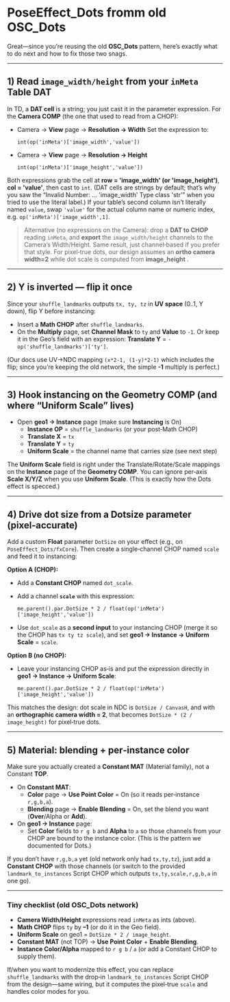 # PoseEffect_Dots fromm old OSC_Dots

Great—since you’re reusing the old **OSC_Dots** pattern, here’s exactly what to do next and how to fix those two snags.

------

## 1) Read `image_width/height` from your `inMeta` **Table DAT**

In TD, a **DAT cell** is a string; you just cast it in the parameter expression.
 For the **Camera COMP** (the one that used to read from a CHOP):

- Camera → **View** page → **Resolution → Width**
   Set the expression to:

  ```
  int(op('inMeta')['image_width','value'])
  ```

- Camera → **View** page → **Resolution → Height**

  ```
  int(op('inMeta')['image_height','value'])
  ```

Both expressions grab the cell at **row = 'image_width' (or 'image_height')**, **col = 'value'**, then cast to `int`. (DAT cells are strings by default; that’s why you saw the “Invalid Number: … 'image_width' Type class 'str'” when you tried to use the literal label.)
 If your table’s second column isn’t literally named `value`, swap `'value'` for the actual column name or numeric index, e.g. `op('inMeta')['image_width',1]`.

> Alternative (no expressions on the Camera): drop a **DAT to CHOP** reading `inMeta`, and **export** the `image_width/height` channels to the Camera’s Width/Height. Same result, just channel‑based if you prefer that style.
>  For pixel‑true dots, our design assumes an **ortho camera width=2** while dot scale is computed from **image_height** .

------

## 2) Y is inverted — flip it once

Since your `shuffle_landmarks` outputs `tx, ty, tz` in **UV space** (0..1, Y down), flip Y before instancing:

- Insert a **Math CHOP** after `shuffle_landmarks`.
- On the **Multiply** page, set **Channel Mask** to `ty` and **Value** to `-1`.
   Or keep it in the Geo’s field with an expression:
   **Translate Y** = `-op('shuffle_landmarks')['ty']`.

(Our docs use UV→NDC mapping `(x*2-1, (1-y)*2-1)` which includes the flip; since you’re keeping the old network, the simple **-1** multiply is perfect.)

------

## 3) Hook instancing on the Geometry COMP (and where “Uniform Scale” lives)

- Open **geo1 → Instance** page
   (make sure **Instancing** is On)
  - **Instance OP** = `shuffle_landmarks` (or your post‑Math CHOP)
  - **Translate X** = `tx`
  - **Translate Y** = `ty`
  - **Uniform Scale** = the channel name that carries size (see next step)

The **Uniform Scale** field is right under the Translate/Rotate/Scale mappings on the **Instance** page of the **Geometry COMP**. You can ignore per‑axis **Scale X/Y/Z** when you use **Uniform Scale**. (This is exactly how the Dots effect is specced.)

------

## 4) Drive dot size from a **Dotsize** parameter (pixel‑accurate)

Add a custom **Float** parameter `DotSize` on your effect (e.g., on `PoseEffect_Dots/fxCore`). Then create a single‑channel CHOP named `scale` and feed it to instancing:

**Option A (CHOP):**

- Add a **Constant CHOP** named `dot_scale`.

- Add a channel **`scale`** with this expression:

  ```
  me.parent().par.DotSize * 2 / float(op('inMeta')['image_height','value'])
  ```

- Use `dot_scale` as a **second input** to your instancing CHOP (merge it so the CHOP has `tx ty tz scale`), and set **geo1 → Instance → Uniform Scale** = `scale`.

**Option B (no CHOP):**

- Leave your instancing CHOP as‑is and put the expression directly in **geo1 → Instance → Uniform Scale**:

  ```
  me.parent().par.DotSize * 2 / float(op('inMeta')['image_height','value'])
  ```

This matches the design: dot scale in NDC is `DotSize / CanvasH`, and with an **orthographic camera width = 2**, that becomes `DotSize * (2 / image_height)` for pixel‑true dots.

------

## 5) Material: blending + per‑instance color

Make sure you actually created a **Constant MAT** (Material family), not a Constant **TOP**.

- On **Constant MAT**:
  - **Color** page → **Use Point Color** = On (so it reads per‑instance `r,g,b,a`).
  - **Blending** page → **Enable Blending** = On, set the blend you want (**Over**/Alpha or **Add**).
- On **geo1 → Instance** page:
  - Set **Color** fields to `r g b` and **Alpha** to `a` so those channels from your CHOP are bound to the instance color.
     (This is the pattern we documented for Dots.)

If you don’t have `r,g,b,a` yet (old network only had `tx,ty,tz`), just add a **Constant CHOP** with those channels (or switch to the provided `landmark_to_instances` Script CHOP which outputs `tx,ty,scale,r,g,b,a` in one go).

------

### Tiny checklist (old OSC_Dots network)

-  **Camera Width/Height** expressions read `inMeta` as ints (above).
-  **Math CHOP** flips `ty` by **–1** (or do it in the Geo field).
-  **Uniform Scale** on geo1 = `DotSize * 2 / image_height`.
-  **Constant MAT** (not TOP) → **Use Point Color** + **Enable Blending**.
-  **Instance Color/Alpha** mapped to `r g b` / `a` (or add a Constant CHOP to supply them).

If/when you want to modernize this effect, you can replace `shuffle_landmarks` with the drop‑in `landmark_to_instances` Script CHOP from the design—same wiring, but it computes the pixel‑true `scale` and handles color modes for you.